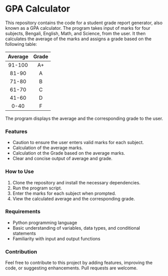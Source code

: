 ﻿# GPA Calculator

This repository contains the code for a student grade report generator, also known as a GPA calculator. The program takes input of marks for four subjects, Bengali, English, Math, and Science, from the user. It then calculates the average of the marks and assigns a grade based on the following table:

<div align="center">
  
| Average | Grade |
|:---:|:---:|
| 91-100 | A+ |
| 81-90 | A |
| 71-80 | B |
| 61-70 | C |
| 41-60 | D |
| 0-40 | F |

</div>

The program displays the average and the corresponding grade to the user.

### Features

* Caution to ensure the user enters valid marks for each subject.
* Calculation of the average marks.
* Calculation ot the Grade based on the average marks.
* Clear and concise output of average and grade.

### How to Use

1. Clone the repository and install the necessary dependencies.
2. Run the program script.
3. Enter the marks for each subject when prompted.
4. View the calculated average and the corresponding grade.

### Requirements

* Python programming language
* Basic understanding of variables, data types, and conditional statements
* Familiarity with input and output functions

### Contribution

Feel free to contribute to this project by adding features, improving the code, or suggesting enhancements. Pull requests are welcome.
